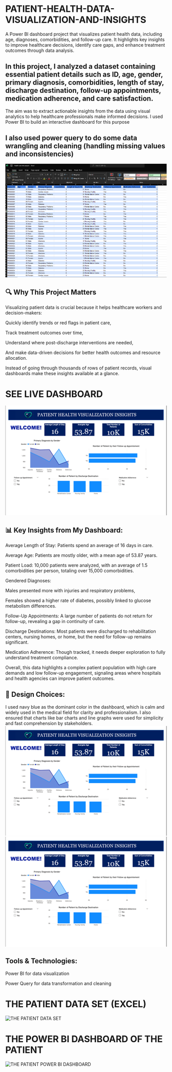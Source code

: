 # PATIENT-HEALTH-DATA-VISUALIZATION-AND-INSIGHTS
A Power BI dashboard project that visualizes patient health data, including age, diagnoses, comorbidities, and follow-up care. It highlights key insights to improve healthcare decisions, identify care gaps, and enhance treatment outcomes through data analysis.
## In this project, I analyzed a dataset containing essential patient details such as ID, age, gender, primary diagnosis, comorbidities, length of stay, discharge destination, follow-up appointments, medication adherence, and care satisfaction.

The aim was to extract actionable insights from the data using visual analytics to help healthcare professionals make informed decisions. I used Power BI to build an interactive dashboard for this purpose
## I also used power query to do some data wrangling and cleaning (handling missing values and inconsistencies)
![EXCEL SCREENSHOT](https://raw.githubusercontent.com/shelle533/PATIENT-HEALTH-DATA-VISUALIZATION-AND-INSIGHTS/a3c940057bdbc51467312d8747598d030b51f48a/Screenshot%202025-07-23%20161241.png)
## 🔍 Why This Project Matters
Visualizing patient data is crucial because it helps healthcare workers and decision-makers:

Quickly identify trends or red flags in patient care,

Track treatment outcomes over time,

Understand where post-discharge interventions are needed,

And make data-driven decisions for better health outcomes and resource allocation.

Instead of going through thousands of rows of patient records, visual dashboards make these insights available at a glance.
  # SEE LIVE DASHBOARD
![POWWER BI DASHBOARD SCREENSHOT](https://github.com/shelle533/PATIENT-HEALTH-DATA-VISUALIZATION-AND-INSIGHTS/blob/main/screenshot%20for%20project%20submission%203mtt.png?raw=true)
## 📊 Key Insights from My Dashboard:
Average Length of Stay: Patients spend an average of 16 days in care.

Average Age: Patients are mostly older, with a mean age of 53.87 years.

Patient Load: 10,000 patients were analyzed, with an average of 1.5 comorbidities per person, totaling over 15,000 comorbidities.

Gendered Diagnoses:

Males presented more with injuries and respiratory problems,

Females showed a higher rate of diabetes, possibly linked to glucose metabolism differences.

Follow-Up Appointments: A large number of patients do not return for follow-up, revealing a gap in continuity of care.

Discharge Destinations: Most patients were discharged to rehabilitation centers, nursing homes, or home, but the need for follow-up remains significant.

Medication Adherence: Though tracked, it needs deeper exploration to fully understand treatment compliance.

Overall, this data highlights a complex patient population with high care demands and low follow-up engagement, signaling areas where hospitals and health agencies can improve patient outcomes.

## 🎨 Design Choices:
I used navy blue as the dominant color in the dashboard, which is calm and widely used in the medical field for clarity and professionalism.
I also ensured that charts like bar charts and line graphs were used for simplicity and fast comprehension by stakeholders.
![POWWER BI DASHBOARD SCREENSHOT](https://github.com/shelle533/PATIENT-HEALTH-DATA-VISUALIZATION-AND-INSIGHTS/blob/main/screenshot%20for%20project%20submission%203mtt.png?raw=true)
![POWWER BI DASHBOARD SCREENSHOT](https://github.com/shelle533/PATIENT-HEALTH-DATA-VISUALIZATION-AND-INSIGHTS/blob/main/screenshot%20for%20project%20submission%203mtt.png?raw=true)

## Tools & Technologies:
Power BI for data visualization

Power Query for data transformation and cleaning
# THE PATIENT DATA SET (EXCEL)
![THE PATIENT DATA SET](https://github.com/shelle533/PATIENT-HEALTH-DATA-VISUALIZATION-AND-INSIGHTS/commit/509a86158ec9bc24a7a4d6157d9ae5421e3f033c#diff-e6f127b78b548029a928f3e25588dd91bd7c4f21b4b7fa72f9d032d947de69ab)

# THE POWER BI DASHBOARD OF THE PATIENT
![THE PATIENT POWER BI DASHBOARD](https://github.com/shelle533/PATIENT-HEALTH-DATA-VISUALIZATION-AND-INSIGHTS/commit/1712bf251674126844e1965fd0ac851c45821d89#diff-4579d85339beb947fc5e5c337a1f08de20fc61aea0063abdaafb3091d623f26b)

